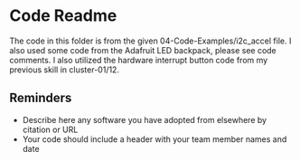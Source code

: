 # Code Readme

The code in this folder is from the given 04-Code-Examples/i2c_accel file. I also used some code from the Adafruit LED backpack, please see code comments. I also utilized the hardware interrupt button code from my previous skill in cluster-01/12.

## Reminders
- Describe here any software you have adopted from elsewhere by citation or URL
- Your code should include a header with your team member names and date
